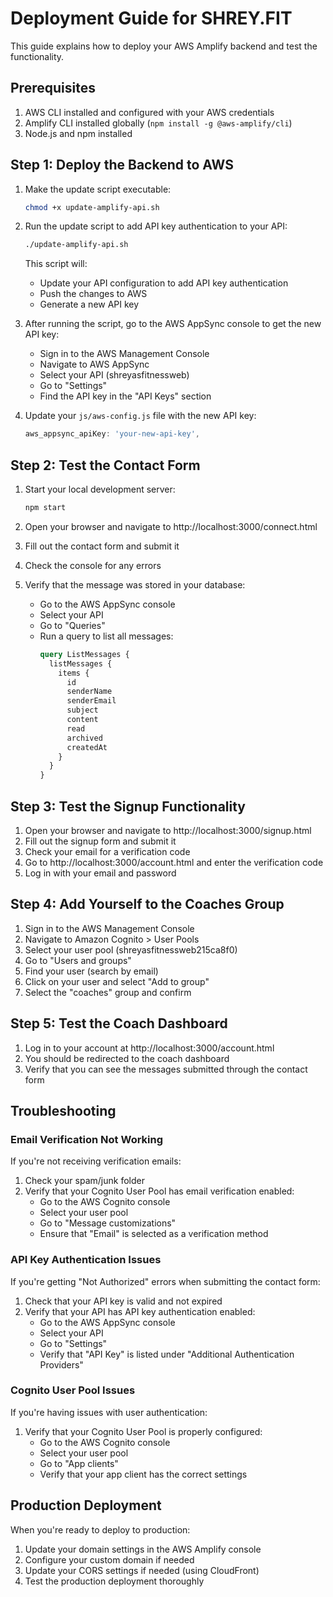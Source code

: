 # Deployment Guide for SHREY.FIT

This guide explains how to deploy your AWS Amplify backend and test the functionality.

## Prerequisites

1. AWS CLI installed and configured with your AWS credentials
2. Amplify CLI installed globally (`npm install -g @aws-amplify/cli`)
3. Node.js and npm installed

## Step 1: Deploy the Backend to AWS

1. Make the update script executable:
   ```bash
   chmod +x update-amplify-api.sh
   ```

2. Run the update script to add API key authentication to your API:
   ```bash
   ./update-amplify-api.sh
   ```

   This script will:
   - Update your API configuration to add API key authentication
   - Push the changes to AWS
   - Generate a new API key

3. After running the script, go to the AWS AppSync console to get the new API key:
   - Sign in to the AWS Management Console
   - Navigate to AWS AppSync
   - Select your API (shreyasfitnessweb)
   - Go to "Settings"
   - Find the API key in the "API Keys" section

4. Update your `js/aws-config.js` file with the new API key:
   ```javascript
   aws_appsync_apiKey: 'your-new-api-key',
   ```

## Step 2: Test the Contact Form

1. Start your local development server:
   ```bash
   npm start
   ```

2. Open your browser and navigate to http://localhost:3000/connect.html
3. Fill out the contact form and submit it
4. Check the console for any errors
5. Verify that the message was stored in your database:
   - Go to the AWS AppSync console
   - Select your API
   - Go to "Queries"
   - Run a query to list all messages:
     ```graphql
     query ListMessages {
       listMessages {
         items {
           id
           senderName
           senderEmail
           subject
           content
           read
           archived
           createdAt
         }
       }
     }
     ```

## Step 3: Test the Signup Functionality

1. Open your browser and navigate to http://localhost:3000/signup.html
2. Fill out the signup form and submit it
3. Check your email for a verification code
4. Go to http://localhost:3000/account.html and enter the verification code
5. Log in with your email and password

## Step 4: Add Yourself to the Coaches Group

1. Sign in to the AWS Management Console
2. Navigate to Amazon Cognito > User Pools
3. Select your user pool (shreyasfitnessweb215ca8f0)
4. Go to "Users and groups"
5. Find your user (search by email)
6. Click on your user and select "Add to group"
7. Select the "coaches" group and confirm

## Step 5: Test the Coach Dashboard

1. Log in to your account at http://localhost:3000/account.html
2. You should be redirected to the coach dashboard
3. Verify that you can see the messages submitted through the contact form

## Troubleshooting

### Email Verification Not Working

If you're not receiving verification emails:

1. Check your spam/junk folder
2. Verify that your Cognito User Pool has email verification enabled:
   - Go to the AWS Cognito console
   - Select your user pool
   - Go to "Message customizations"
   - Ensure that "Email" is selected as a verification method

### API Key Authentication Issues

If you're getting "Not Authorized" errors when submitting the contact form:

1. Check that your API key is valid and not expired
2. Verify that your API has API key authentication enabled:
   - Go to the AWS AppSync console
   - Select your API
   - Go to "Settings"
   - Verify that "API Key" is listed under "Additional Authentication Providers"

### Cognito User Pool Issues

If you're having issues with user authentication:

1. Verify that your Cognito User Pool is properly configured:
   - Go to the AWS Cognito console
   - Select your user pool
   - Go to "App clients"
   - Verify that your app client has the correct settings

## Production Deployment

When you're ready to deploy to production:

1. Update your domain settings in the AWS Amplify console
2. Configure your custom domain if needed
3. Update your CORS settings if needed (using CloudFront)
4. Test the production deployment thoroughly
